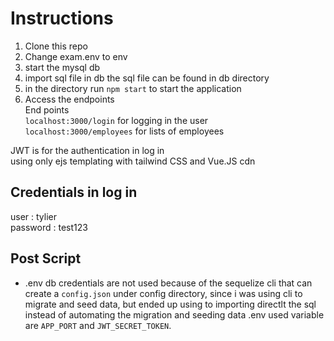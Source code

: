 # Instructions

1. Clone this repo
2. Change exam.env to env
3. start the mysql db
4. import sql file in db the sql file can be found in db directory
5. in the directory run `npm start` to start the application
6. Access the endpoints <br />
End points <br />
`localhost:3000/login` for logging in the user <br />
`localhost:3000/employees` for lists of employees <br />

JWT is for the authentication in log in <br />
using only ejs templating with tailwind CSS and Vue.JS cdn

## Credentials in log in
user : tylier <br />
password : test123

 
## Post Script
 - .env db credentials are not used because of the sequelize cli that can create a `config.json` under config directory, since i was using cli to migrate and seed data, but ended up using to importing directlt the sql instead of automating the migration and seeding data .env used variable are `APP_PORT` and `JWT_SECRET_TOKEN`.